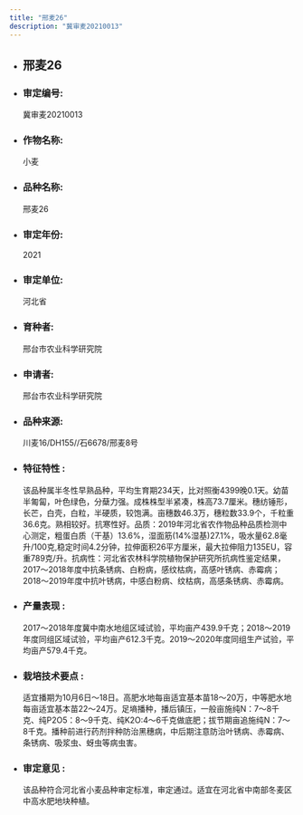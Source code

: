 ```yaml
---
title: "邢麦26"
description: "冀审麦20210013"
---
```

* ## 邢麦26
* ###  审定编号:  
   冀审麦20210013

*  ### 作物名称:  
   小麦

*   ###  品种名称: 
    邢麦26

*   ### 审定年份: 
    2021

*   ### 审定单位:  
    河北省

*   ### 育种者:  
    邢台市农业科学研究院

*   ### 申请者:  
    邢台市农业科学研究院

*   ### 品种来源:  
    川麦16/DH155//石6678/邢麦8号

*   ### 特征特性 : 
    该品种属半冬性早熟品种，平均生育期234天，比对照衡4399晚0.1天。幼苗半匍匐，叶色绿色，分蘖力强。成株株型半紧凑，株高73.7厘米。穗纺锤形，长芒，白壳，白粒，半硬质，较饱满。亩穗数46.3万，穗粒数33.9个，千粒重36.6克。熟相较好。抗寒性好。品质：2019年河北省农作物品种品质检测中心测定，粗蛋白质（干基）13.6%，湿面筋(14%湿基)27.1%，吸水量62.8毫升/100克,稳定时间4.2分钟，拉伸面积26平方厘米，最大拉伸阻力135EU，容重789克/升。抗病性：河北省农林科学院植物保护研究所抗病性鉴定结果，2017～2018年度中抗条锈病、白粉病，感纹枯病，高感叶锈病、赤霉病；2018～2019年度中抗叶锈病，中感白粉病、纹枯病，高感条锈病、赤霉病。

*   ### 产量表现 : 
    2017～2018年度冀中南水地组区域试验，平均亩产439.9千克；2018～2019年度同组区域试验，平均亩产612.3千克。2019～2020年度同组生产试验，平均亩产579.4千克。

*   ### 栽培技术要点 : 
    适宜播期为10月6日～18日。高肥水地每亩适宜基本苗18～20万，中等肥水地每亩适宜基本苗22～24万。足墒播种，播后镇压，一般亩施纯N：7～8千克、纯P2O5：8～9千克、纯K2O:4～6千克做底肥；拔节期亩追施纯N：7～8千克。播种前进行药剂拌种防治黑穗病，中后期注意防治叶锈病、赤霉病、条锈病、吸浆虫、蚜虫等病虫害。

*   ### 审定意见 : 
    该品种符合河北省小麦品种审定标准，审定通过。适宜在河北省中南部冬麦区中高水肥地块种植。
